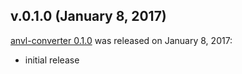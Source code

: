 ## v.0.1.0 (January 8, 2017)

[anvl-converter 0.1.0](https://github.com/datacite/anvl-converter/releases/tag/v.0.1.0) was released on January 8, 2017:

* initial release
